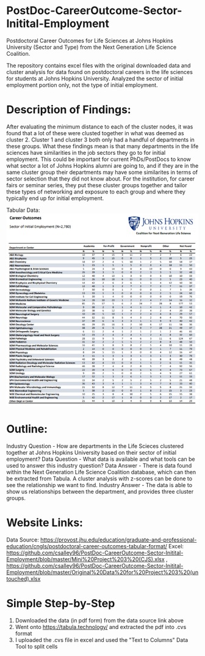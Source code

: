 # PostDoc-CareerOutcome-Sector-Initital-Employment
Postdoctoral Career Outcomes for Life Sciences at Johns Hopkins University (Sector and Type) from the Next Generation Life Science Coalition. 

The repository contains excel files with the original downloaded data and cluster analysis for data found on postdoctoral careers in the life sciences for students at Johns Hopkins University. Analyzed the sector of initial employment portion only, not the type of initial employment. 

# Description of Findings: 
After evaluating the minimum distance to each of the cluster nodes, it was found that a lot of these were clusted together in what was deemed as cluster 2. Cluster 1 and cluster 3 both only had a handful of departments in these groups. What these findings mean is that many departments in the life sciences have similarities in the job sectors they go to for initial employment. This could be important for current PhDs/PostDocs to know what sector a lot of Johns Hopkins alumni are going to, and if they are in the same cluster group their departments may have some similarites in terms of sector selection that they did not know about. For the institution, for career fairs or seminar series, they put these cluster groups together and tailor these types of networking and exposure to each group and where they typically end up for initial employment. 

Tabular Data:
![](Career%20Outcomes.PNG) 
# Outline: 
Industry Question - How are departments in the Life Scieces clustered together at Johns Hopkins University based on their sector of initial employment?
Data Question - What data is available and what tools can be used to answer this industry question?
Data Answer - There is data found within the Next Generation Life Science Coalition database, which can then be extracted from Tabula. A cluster analysis with z-scores can be done to see the relationship we want to find. 
Industry Answer - The data is able to show us relationships between the department, and provides three cluster groups. 
# Website Links:
Data Source: https://provost.jhu.edu/education/graduate-and-professional-education/cngls/postdoctoral-career-outcomes-tabular-format/
Excel: https://github.com/csalley96/PostDoc-CareerOutcome-Sector-Initital-Employment/blob/master/Mini%20Project%203%20(CJS).xlsx , https://github.com/csalley96/PostDoc-CareerOutcome-Sector-Initital-Employment/blob/master/Original%20Data%20for%20Project%203%20(untouched).xlsx
# Simple Step-by-Step
1) Downloaded the data (in pdf form) from the data source link above
2) Went onto https://tabula.technology/ and extracted the pdf into .cvs format 
3) I uploaded the .cvs file in excel and used the "Text to Columns" Data Tool to split cells 
